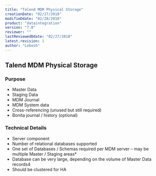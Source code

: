 ```yaml
---
title: "Talend MDM Physical Storage"
creationDate: "02/27/2018"
modifieDdate: "02/28/2018"
product: "dataintegration"
version: "7.0"
reviewer: ""
lastReviewedDdate: "02/27/2018"
latest.revision: 1
author: "Lokesh"
---
```


## Talend MDM Physical Storage

### Purpose
- Master Data
- Staging Data
- MDM Journal
- MDM System data
- Cross-referencing (unused but still required)
- Bonita journal / history (optional)

### Technical Details
- Server component
- Number of relational databases supported
- One set of Databases / Schemas required per MDM server – may be multiple Master / Staging areas*
- Database can be very large, depending on the volume of Master Data records4
- Should be clustered for HA
